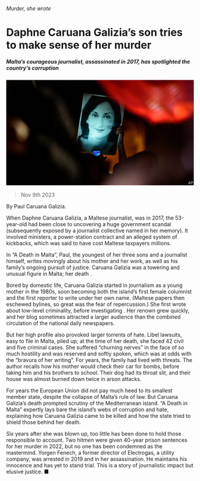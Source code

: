 ###### Murder, she wrote

# Daphne Caruana Galizia’s son tries to make sense of her murder 

##### Malta’s courageous journalist, assassinated in 2017, has spotlighted the country’s corruption 

![image](images/20231111_CUP501.jpg) 

> Nov 9th 2023 

By Paul Caruana Galizia. 

When Daphne Caruana Galizia, a Maltese journalist, was  in 2017, the 53-year-old had been close to uncovering a huge government scandal (subsequently exposed by a journalist collective named in her memory). It involved ministers, a power-station contract and an alleged system of kickbacks, which was said to have cost Maltese taxpayers millions. 

In “A Death in Malta”, Paul, the youngest of her three sons and a journalist himself, writes movingly about his mother and her work, as well as his family’s ongoing pursuit of justice. Caruana Galizia was a towering and unusual figure in Malta; her death . 

Bored by domestic life, Caruana Galizia started in journalism as a young mother in the 1980s, soon becoming both the island’s first female columnist and the first reporter to write under her own name. (Maltese papers then eschewed bylines, so great was the fear of repercussion.) She first wrote about low-level criminality, before investigating . Her renown grew quickly, and her blog sometimes attracted a larger audience than the combined circulation of the national daily newspapers. 

But her high profile also provoked larger torrents of hate. Libel lawsuits, easy to file in Malta, piled up; at the time of her death, she faced 42 civil and five criminal cases. She suffered “churning nerves” in the face of so much hostility and was reserved and softly spoken, which was at odds with the “bravura of her writing”. For years, the family had lived with threats. The author recalls how his mother would check their car for bombs, before taking him and his brothers to school. Their dog had its throat slit, and their house was almost burned down twice in arson attacks. 

For years the European Union did not pay much heed to its smallest member state, despite the collapse of Malta’s rule of law. But Caruana Galizia’s death prompted scrutiny of the Mediterranean island. “A Death in Malta” expertly lays bare the island’s webs of corruption and hate, explaining how Caruana Galizia came to be killed and how the state tried to shield those behind her death. 

Six years after she was blown up, too little has been done to hold those responsible to account. Two hitmen were given 40-year prison sentences for her murder in 2022, but no one has been condemned as the mastermind. Yorgen Fenech, a former director of Electrogas, a utility company, was arrested in 2019 and in her assassination. He maintains his innocence and has yet to stand trial. This is a story of journalistic impact but elusive justice. ■


